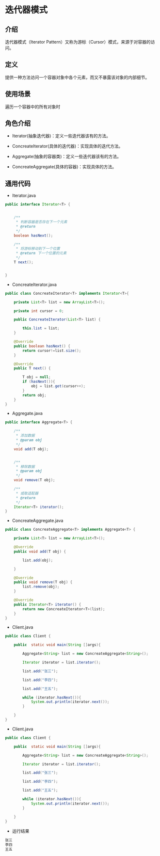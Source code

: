 # 迭代器模式

## 介绍

迭代器模式（Iterator Pattern）又称为游标（Cursor）模式，来源于对容器的访问。

## 定义

提供一种方法访问一个容器对象中各个元素，而又不暴露该对象的内部细节。

## 使用场景

遍历一个容器中的所有对象时

## 角色介绍

* Iterator(抽象迭代器)：定义一些迭代器该有的方法。

* ConcreateIterator(具体的迭代器)：实现具体的迭代方法。

* Aggregate(抽象的容器类)：定义一些迭代器该有的方法。

* ConcreateAggregate(具体的容器)：实现具体的方法。

## 通用代码

* Iterator.java
```java
public interface Iterator<T> {


    /**
     * 判断容器是否存在下一个元素
     * @return
     */
    boolean hasNext();

    /**
     * 将游标移动到下一个位置
     * @return 下一个位置的元素
     */
    T next();


}
```
* ConcreateIterator.java
```java
public class ConcreateIterator<T> implements Iterator<T>{

    private List<T> list = new ArrayList<T>();

    private int cursor = 0;

    public ConcreateIterator(List<T> list) {

        this.list = list;
    }

    @Override
    public boolean hasNext() {
        return cursor!=list.size();
    }

    @Override
    public T next() {

        T obj = null;
        if (hasNext()){
            obj = list.get(cursor++);
        }
        return obj;
    }
}
```
* Aggregate.java
```java
public interface Aggregate<T> {

    /**
     * 添加数据
     * @param obj
     */
    void add(T obj);


    /**
     * 移除数据
     * @param obj
     */
    void remove(T obj);

    /**
     * 或取适配器
     * @return
     */
    Iterator<T> iterator();
}
```
* ConcreateAggregate.java
```java
public class ConcreateAggregate<T> implements Aggregate<T> {

    private List<T> list = new ArrayList<T>();

    @Override
    public void add(T obj) {

        list.add(obj);

    }

    @Override
    public void remove(T obj) {
        list.remove(obj);
    }

    @Override
    public Iterator<T> iterator() {
        return new ConcreateIterator<T>(list);
    }
}
```
* Client.java
```java
public class Client {

    public  static void main(String []args){

        Aggregate<String> list = new ConcreateAggregate<String>();

        Iterator iterator = list.iterator();

        list.add("张三");

        list.add("李四");

        list.add("王五");

        while (iterator.hasNext()){
            System.out.println(iterator.next());
        }

    }
}
```
* Client.java
```java
public class Client {

    public  static void main(String []args){

        Aggregate<String> list = new ConcreateAggregate<String>();

        Iterator iterator = list.iterator();

        list.add("张三");

        list.add("李四");

        list.add("王五");

        while (iterator.hasNext()){
            System.out.println(iterator.next());
        }

    }
}
```
* 运行结果
```java
张三
李四
王五
```
